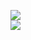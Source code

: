 [![](https://img.shields.io/badge/Made%20With-Github%20Spray-lightgrey.svg?style=for-the-badge&logo=github)](https://github.com/Annihil/github-spray#2975)  
[![](https://i.imgur.com/2DrTn0Z.gif)](https://github.com/Annihil/github-spray)